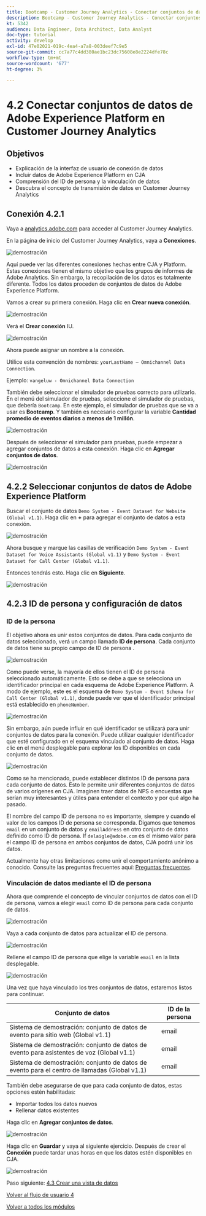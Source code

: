 ```yaml
---
title: Bootcamp - Customer Journey Analytics - Conectar conjuntos de datos de Adobe Experience Platform en el Customer Journey Analytics
description: Bootcamp - Customer Journey Analytics - Conectar conjuntos de datos de Adobe Experience Platform en el Customer Journey Analytics
kt: 5342
audience: Data Engineer, Data Architect, Data Analyst
doc-type: tutorial
activity: develop
exl-id: 47e02021-019c-4ea4-a7a8-003deef7c9e5
source-git-commit: cc7a77c4dd380ae1bc23dc75608e8e2224dfe78c
workflow-type: tm+mt
source-wordcount: '677'
ht-degree: 3%

---
```


# 4.2 Conectar conjuntos de datos de Adobe Experience Platform en Customer Journey Analytics

## Objetivos

- Explicación de la interfaz de usuario de conexión de datos
- Incluir datos de Adobe Experience Platform en CJA
- Comprensión del ID de persona y la vinculación de datos
- Descubra el concepto de transmisión de datos en Customer Journey Analytics

## Conexión 4.2.1

Vaya a [analytics.adobe.com](https://analytics.adobe.com) para acceder al Customer Journey Analytics.

En la página de inicio del Customer Journey Analytics, vaya a **Conexiones**.

![demostración](./images/cja2.png)

Aquí puede ver las diferentes conexiones hechas entre CJA y Platform. Estas conexiones tienen el mismo objetivo que los grupos de informes de Adobe Analytics. Sin embargo, la recopilación de los datos es totalmente diferente. Todos los datos proceden de conjuntos de datos de Adobe Experience Platform.

Vamos a crear su primera conexión. Haga clic en **Crear nueva conexión**.

![demostración](./images/cja4.png)

Verá el **Crear conexión** IU.

![demostración](./images/cja5.png)

Ahora puede asignar un nombre a la conexión.

Utilice esta convención de nombres: `yourLastName – Omnichannel Data Connection`.

Ejemplo: `vangeluw - Omnichannel Data Connection`

También debe seleccionar el simulador de pruebas correcto para utilizarlo. En el menú del simulador de pruebas, seleccione el simulador de pruebas, que debería `Bootcamp`. En este ejemplo, el simulador de pruebas que se va a usar es **Bootcamp**. Y también es necesario configurar la variable **Cantidad promedio de eventos diarios** a **menos de 1 millón**.

![demostración](./images/cjasb.png)

Después de seleccionar el simulador para pruebas, puede empezar a agregar conjuntos de datos a esta conexión. Haga clic en **Agregar conjuntos de datos**.

![demostración](./images/cjasb1.png)

## 4.2.2 Seleccionar conjuntos de datos de Adobe Experience Platform

Buscar el conjunto de datos `Demo System - Event Dataset for Website (Global v1.1)`. Haga clic en **+** para agregar el conjunto de datos a esta conexión.

![demostración](./images/cja7.png)

Ahora busque y marque las casillas de verificación `Demo System - Event Dataset for Voice Assistants (Global v1.1)` y `Demo System - Event Dataset for Call Center (Global v1.1)`.

Entonces tendrás esto. Haga clic en **Siguiente**.

![demostración](./images/cja9.png)

## 4.2.3 ID de persona y configuración de datos

### ID de la persona

El objetivo ahora es unir estos conjuntos de datos. Para cada conjunto de datos seleccionado, verá un campo llamado **ID de persona**. Cada conjunto de datos tiene su propio campo de ID de persona .

![demostración](./images/cja11.png)

Como puede verse, la mayoría de ellos tienen el ID de persona seleccionado automáticamente. Esto se debe a que se selecciona un identificador principal en cada esquema de Adobe Experience Platform. A modo de ejemplo, este es el esquema de `Demo System - Event Schema for Call Center (Global v1.1)`, donde puede ver que el identificador principal está establecido en `phoneNumber`.

![demostración](./images/cja13.png)

Sin embargo, aún puede influir en qué identificador se utilizará para unir conjuntos de datos para la conexión. Puede utilizar cualquier identificador que esté configurado en el esquema vinculado al conjunto de datos. Haga clic en el menú desplegable para explorar los ID disponibles en cada conjunto de datos.

![demostración](./images/cja14.png)

Como se ha mencionado, puede establecer distintos ID de persona para cada conjunto de datos. Esto le permite unir diferentes conjuntos de datos de varios orígenes en CJA. Imaginen traer datos de NPS o encuestas que serían muy interesantes y útiles para entender el contexto y por qué algo ha pasado.

El nombre del campo ID de persona no es importante, siempre y cuando el valor de los campos ID de persona se corresponda. Digamos que tenemos `email` en un conjunto de datos y `emailAddress` en otro conjunto de datos definido como ID de persona. If `delaigle@adobe.com` es el mismo valor para el campo ID de persona en ambos conjuntos de datos, CJA podrá unir los datos.

Actualmente hay otras limitaciones como unir el comportamiento anónimo a conocido. Consulte las preguntas frecuentes aquí: [Preguntas frecuentes](https://experienceleague.adobe.com/docs/analytics-platform/using/cja-overview/cja-faq.html?lang=es).

### Vinculación de datos mediante el ID de persona

Ahora que comprende el concepto de vincular conjuntos de datos con el ID de persona, vamos a elegir `email` como ID de persona para cada conjunto de datos.

![demostración](./images/cja15.png)

Vaya a cada conjunto de datos para actualizar el ID de persona.

![demostración](./images/cja12a.png)

Rellene el campo ID de persona que elige la variable `email` en la lista desplegable.

![demostración](./images/cja17.png)

Una vez que haya vinculado los tres conjuntos de datos, estaremos listos para continuar.

| Conjunto de datos | ID de la persona |
| ----------------- |-------------| 
| Sistema de demostración: conjunto de datos de evento para sitio web (Global v1.1) | email |
| Sistema de demostración: conjunto de datos de evento para asistentes de voz (Global v1.1) | email |
| Sistema de demostración: conjunto de datos de evento para el centro de llamadas (Global v1.1) | email |

También debe asegurarse de que para cada conjunto de datos, estas opciones estén habilitadas:

- Importar todos los datos nuevos
- Rellenar datos existentes

Haga clic en **Agregar conjuntos de datos**.

![demostración](./images/cja16.png)

Haga clic en **Guardar** y vaya al siguiente ejercicio.
Después de crear el **Conexión** puede tardar unas horas en que los datos estén disponibles en CJA.

![demostración](./images/cja20.png)

Paso siguiente: [4.3 Crear una vista de datos](./ex3.md)

[Volver al flujo de usuario 4](./uc4.md)

[Volver a todos los módulos](./../../overview.md)
